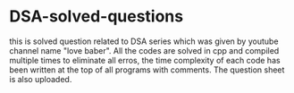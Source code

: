 # DSA-solved-questions
this is solved question related to DSA series which was given by youtube channel name "love baber". All the codes are solved in cpp and compiled multiple times to eliminate all erros,
the time complexity of each code has been written at the top of all programs with comments. The question sheet is also uploaded.
